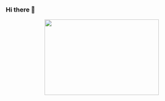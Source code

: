 ### Hi there 👋

<!--
**aliceklim/aliceklim** is a ✨ _special_ ✨ repository because its `README.md` (this file) appears on your GitHub profile.

Here are some ideas to get you started:

- 🔭 I’m currently working on ...
- 🌱 I’m currently learning ...
- 👯 I’m looking to collaborate on ...
- 🤔 I’m looking for help with ...
- 💬 Ask me about ...
- 📫 How to reach me: ...
- 😄 Pronouns: ...
- ⚡ Fun fact: ...
-->

<div align="center">
  <img src="https://media1.giphy.com/media/1XCcD9VLQZ2Io/giphy.gif?cid=790b7611102061523525b7290c04109c834e0f8d528db37d&rid=giphy.gif" width="300" height="200"/>
</div>
